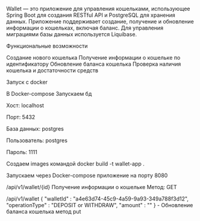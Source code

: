 
Wallet 
— это приложение для управления кошельками, использующее Spring Boot для создания RESTful API и PostgreSQL для хранения данных. Приложение поддерживает создание, получение и обновление информации о кошельках, включая баланс. Для управления миграциями базы данных используется Liquibase.


Функциональные возможности


Создание нового кошелька
Получение информации о кошельке по идентификатору
Обновление баланса кошелька
Проверка наличия кошелька и достаточности средств

Запуск с docker

В Docker-compose Запускаем бд

Хост: localhost

Порт: 5432

База данных: postgres

Пользователь: postgres

Пароль: 1111

Создаем images командой docker build -t wallet-app .

Запускаем через Docker-compose приложение на порту 8080

/api/v1/wallet/{id}  Получение информации о кошельке Метод: GET

/api/v1/wallet {
"walletId" : "a4e63d74-45c9-4a59-9a93-349a788f3d12",
"operationType" : "DEPOSIT or WITHDRAW",
"amount" : ""
} - Обновление баланса кошелька метод put


